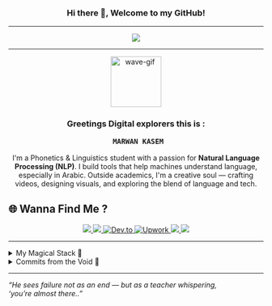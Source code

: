 <h3 align="center">Hi there 👋, Welcome to my GitHub!</h3>

---

<p align="center">
  <a href="https://readme-typing-svg.herokuapp.com/demo/">
    <img src="https://readme-typing-svg.herokuapp.com?lines=NLP+Developer+%F0%9F%94%A5;Fall+seven+times,+stand+up+eight....&center=true&width=440&height=45&color=00B8CA&vCenter=true&size=22">
  </a>
</p>

---

<p align="center">
  <img src="https://media.tenor.com/hVRhFeDFW6oAAAAi/anime-wave.gif" width="100" alt="wave-gif">
</p>

<h3 align="center">
   Greetings Digital explorers this is : 
        
      MARWAN KASEM 
</h3>

<p align="center">
  I'm a Phonetics & Linguistics student with a passion for <strong>Natural Language Processing (NLP)</strong>.  
  I build tools that help machines understand language, especially in Arabic.  
  Outside academics, I'm a creative soul — crafting videos, designing visuals, and exploring the blend of language and tech.
</p>



## 🌐 Wanna Find Me ? 

<p align="center">
  <a href="https://www.linkedin.com/in/marwan-kasem-447009221/">
    <img src="https://img.shields.io/badge/-LinkedIn-2867B2?style=for-the-badge&logo=linkedin&logoColor=white">
  </a>
  
  <a href="https://github.com/MarwanKAsem">
    <img src="https://img.shields.io/badge/-GitHub-181717?style=for-the-badge&logo=github&logoColor=white">
  </a>
  
  <a href="https://dev.to/marwankasem">
    <img src="https://img.shields.io/badge/-Dev.to-0A0A0A?style=for-the-badge&logo=dev.to&logoColor=white" alt="Dev.to" />
  </a>
  
  <a href="https://www.upwork.com/freelancers/~01a97aef1b5b452c03?viewMode=1">
    <img src="https://img.shields.io/badge/-Upwork-6FDA44?style=for-the-badge&logo=upwork&logoColor=white" alt="Upwork" />
  </a>
  
  <a href="https://huggingface.co/Marwan-Kasem">
    <img src="https://img.shields.io/badge/-Hugging%20Face-FFD21F?style=for-the-badge&logo=huggingface&logoColor=black" />
  </a>
  
  <a href="https://www.kaggle.com/marwankasem">
    <img src="https://img.shields.io/badge/-Kaggle-20BEFF?style=for-the-badge&logo=kaggle&logoColor=white" />
  </a>
</p>

---

<details>
<summary> My Magical Stack 🔮 </summary>


<p align="center">
<!-- Programming & Tools -->
<img src="https://img.shields.io/badge/-Python-05122A?style=flat&logo=python" />
<img src="https://img.shields.io/badge/-Git-05122A?style=flat&logo=git"/>
<img src="https://img.shields.io/badge/-GitHub-05122A?style=flat&logo=github"/>
<img src="https://img.shields.io/badge/-C++-05122A?style=flat&logo=c%2B%2B&logoColor=cyan" />
<img src="https://img.shields.io/badge/-SQL-05122A?style=flat&logo=MySQL&logoColor=white" />
<img src="https://img.shields.io/badge/-Jupyter-05122A?style=flat&logo=Jupyter&logoColor=orange" />
<img src="https://img.shields.io/badge/-Praat-05122A?style=flat&logoColor=lightblue" />
<img src="https://img.shields.io/badge/-Adobe%20Premiere-05122A?style=flat&logo=adobe-premiere-pro&logoColor=blue" />
<img src="https://img.shields.io/badge/-Git-05122A?style=flat&logo=git&logoColor=orange" />
<img src="https://img.shields.io/badge/-MySQL-05122A?style=flat&logo=mysql&logoColor=white" />

<!-- NLP & ML -->
<img src="https://img.shields.io/badge/-Transformers-05122A?style=flat&logo=huggingface&logoColor=FFD21F" />
<img src="https://img.shields.io/badge/-Keras-05122A?style=flat&logo=keras&logoColor=red" />
<img src="https://img.shields.io/badge/-PyTorch-05122A?style=flat&logo=pytorch&logoColor=EE4C2C" />
<img src="https://img.shields.io/badge/-TensorFlow-05122A?style=flat&logo=tensorflow&logoColor=FF6F00" />
<img src="https://img.shields.io/badge/-spaCy-05122A?style=flat&logo=spacy&logoColor=09A3D5" />
<img src="https://img.shields.io/badge/-NLTK-05122A?style=flat&logo=python&logoColor=85C88A" />
<img src="https://img.shields.io/badge/-Scikit--learn-05122A?style=flat&logo=scikitlearn&logoColor=F7931E" />

</p>

</details>

<details>
<summary> Commits from the Void 🌌</summary>

<p align="center">
  <img src="https://github-readme-stats.vercel.app/api?username=MarwanKAsem&show_icons=true&theme=radical" alt="Marwan's GitHub stats">
</p>

</details>

<p align="center">
</p>

---

*“He sees failure not as an end — but as a teacher whispering, ‘you’re almost there..”*

